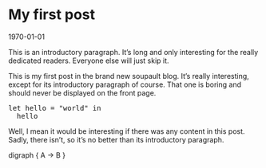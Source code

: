 # My first post

<time id="post-date">1970-01-01</time>

This is an introductory paragraph. It’s long and only interesting for the really dedicated readers.
Everyone else will just skip it.

<p id="post-excerpt">
This is my first post in the brand new soupault blog. It’s really interesting, except for its
introductory paragraph of course. That one is boring and should never be displayed on the front page.
</p>

<pre class="language-ocaml">
let hello = "world" in
  hello
</pre>

Well, I mean it would be interesting if there was any content in this post. Sadly, there isn’t,
so it’s no better than its introductory paragraph.

<span class="graphviz">
digraph { A -> B }
</span>
